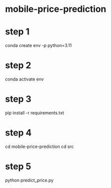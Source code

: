 # mobile-price-prediction

# step 1

conda create env -p python=3.11

# step 2

conda activate env

# step 3

pip install -r requirements.txt

# step 4

cd mobile-price-prediction
cd src

# step 5
 
python predict_price.py
 
